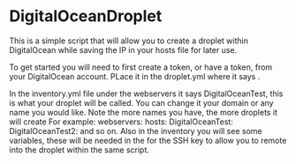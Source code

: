 # DigitalOceanDroplet

This is a simple script that will allow you to create a droplet within DigitalOcean while saving the IP in your hosts file for later use. 

To get started you will need to first create a token, or have a token, from your DigitalOcean account. PLace it in the droplet.yml where it says <Your Digital Ocean Token>. 

In the inventory.yml file under the webservers it says DigitalOceanTest, this is what your droplet will be called. You can change it your domain or any name you would like. Note the more names you have, the more droplets it will create For example: webservers: hosts: DigitalOceanTest: DigitalOceanTest2: and so on. Also in the inventory you will see some variables, these will be needed in the for the SSH key to allow you to remote into the droplet within the same script.
